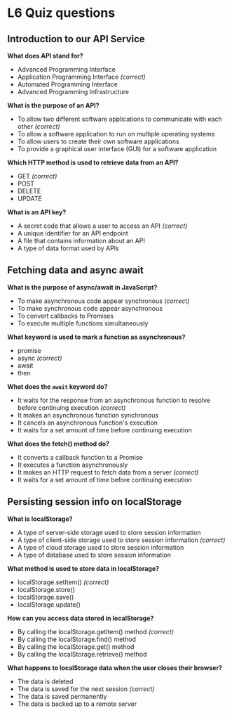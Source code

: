 # L6 Quiz questions

## Introduction to our API Service
**What does API stand for?**
- Advanced Programming Interface
- Application Programming Interface *(correct)*
- Automated Programming Interface
- Advanced Programming Infrastructure

**What is the purpose of an API?**
- To allow two different software applications to communicate with each other *(correct)*
- To allow a software application to run on multiple operating systems
- To allow users to create their own software applications
- To provide a graphical user interface (GUI) for a software application

**Which HTTP method is used to retrieve data from an API?**
- GET *(correct)*
- POST
- DELETE
- UPDATE

**What is an API key?**
- A secret code that allows a user to access an API *(correct)*
- A unique identifier for an API endpoint
- A file that contains information about an API
- A type of data format used by APIs

## Fetching data and async await
**What is the purpose of async/await in JavaScript?**
- To make asynchronous code appear synchronous *(correct)*
- To make synchronous code appear asynchronous
- To convert callbacks to Promises
- To execute multiple functions simultaneously

**What keyword is used to mark a function as asynchronous?**
- promise
- async *(correct)*
- await
- then

**What does the `await` keyword do?**
- It waits for the response from an asynchronous function to resolve before continuing execution *(correct)*
- It makes an asynchronous function synchronous
- It cancels an asynchronous function's execution
- It waits for a set amount of time before continuing execution

**What does the fetch() method do?**
- It converts a callback function to a Promise
- It executes a function asynchronously
- It makes an HTTP request to fetch data from a server *(correct)*
- It waits for a set amount of time before continuing execution

## Persisting session info on localStorage
**What is localStorage?**
- A type of server-side storage used to store session information
- A type of client-side storage used to store session information *(correct)*
- A type of cloud storage used to store session information
- A type of database used to store session information

**What method is used to store data in localStorage?**
- localStorage.setItem() *(correct)*
- localStorage.store()
- localStorage.save()
- localStorage.update()

**How can you access data stored in localStorage?**
- By calling the localStorage.getItem() method *(correct)*
- By calling the localStorage.find() method
- By calling the localStorage.get() method
- By calling the localStorage.retrieve() method

**What happens to localStorage data when the user closes their browser?**
- The data is deleted
- The data is saved for the next session *(correct)*
- The data is saved permanently
- The data is backed up to a remote server